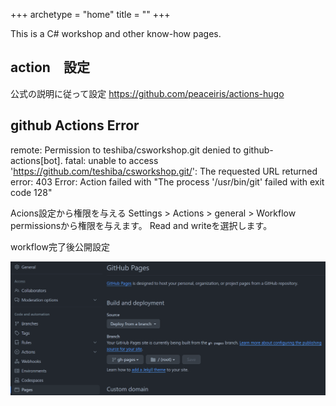 +++
archetype = "home"
title = ""
+++

This is a C# workshop and other know-how pages.

## action　設定

公式の説明に従って設定
https://github.com/peaceiris/actions-hugo

## github Actions Error

  remote: Permission to teshiba/csworkshop.git denied to github-actions[bot].
  fatal: unable to access 'https://github.com/teshiba/csworkshop.git/': The requested URL returned error: 403
  Error: Action failed with "The process '/usr/bin/git' failed with exit code 128"


  Acions設定から権限を与える
Settings > Actions > general > Workflow permissionsから権限を与えます。
Read and writeを選択します。

workflow完了後公開設定

![alt text](image.png)